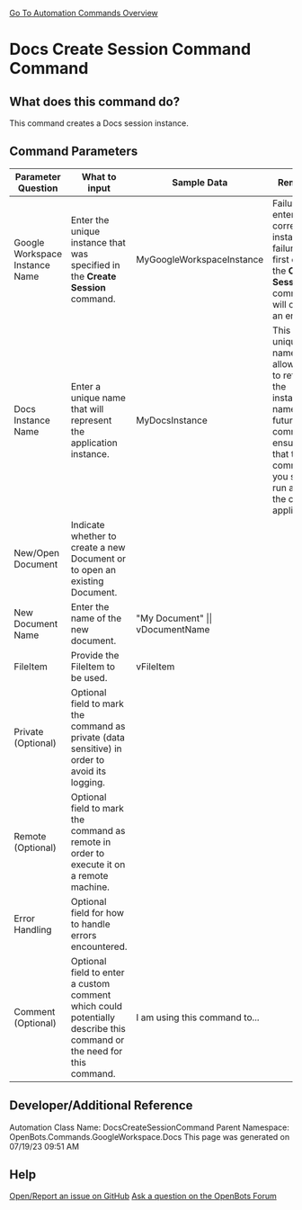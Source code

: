 <!--TITLE: Docs Create Session Command Command -->
<!-- SUBTITLE: a command in the Google Workspace Commands\Docs group. -->
[Go To Automation Commands Overview](/automation-commands)


# Docs Create Session Command Command


## What does this command do?
This command creates a Docs session instance.


## Command Parameters
| Parameter Question   	| What to input  	|  Sample Data 	| Remarks  	|
| ---                    | ---               | ---           | ---       |
|Google Workspace Instance Name|Enter the unique instance that was specified in the **Create Session** command.|MyGoogleWorkspaceInstance|Failure to enter the correct instance or failure to first call the **Create Session** command will cause an error.|
|Docs Instance Name|Enter a unique name that will represent the application instance.|MyDocsInstance|This unique name allows you to refer to the instance by name in future commands, ensuring that the commands you specify run against the correct application.|
|New/Open Document|Indicate whether to create a new Document or to open an existing Document.|||
|New Document Name|Enter the name of the new document.|"My Document" \|\| vDocumentName||
|FileItem|Provide the FileItem to be used.|vFileItem||
|Private (Optional)|Optional field to mark the command as private (data sensitive) in order to avoid its logging.|||
|Remote (Optional)|Optional field to mark the command as remote in order to execute it on a remote machine.|||
|Error Handling|Optional field for how to handle errors encountered.|||
|Comment (Optional)|Optional field to enter a custom comment which could potentially describe this command or the need for this command.|I am using this command to...||


## Developer/Additional Reference
Automation Class Name: DocsCreateSessionCommand
Parent Namespace: OpenBots.Commands.GoogleWorkspace.Docs
This page was generated on 07/19/23 09:51 AM


## Help
[Open/Report an issue on GitHub](https://github.com/OpenBotsAI/OpenBots.Studio/issues/new)
[Ask a question on the OpenBots Forum](https://openbots.ai/forums/)
